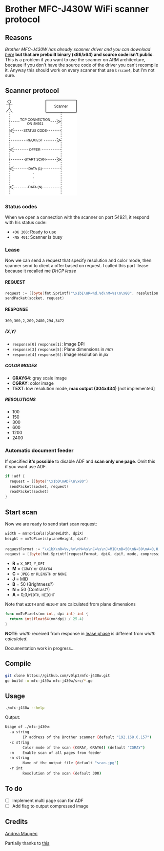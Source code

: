 # Brother MFC-J430W WiFi scanner protocol

## Reasons

_Brother MFC-J430W has already scanner driver and you can download [here](https://support.brother.com/g/b/downloadtop.aspx?c=it&lang=it&prod=mfcj430w_all)_ **but that are prebuilt binary (x86/x64) and source code isn't public**. This is a problem if you want to use the scanner on ARM architecture, because if you don't have the source code of the driver you can't recompile it. Anyway this should work on every scanner that use `brscan4`, but I'm not sure.

## Scanner protocol

![protocol](./docs/protocol.png)

### Status codes

When we open a connection with the scanner on port 54921, it respond with his status code:

- `+OK 200`: Ready to use
- `-NG 401`: Scanner is busy

### Lease

Now we can send a request that specify resolution and color mode, then scanner send to client a offer based on request.
I called this part `lease because it recalled me _DHCP lease_

#### REQUEST

```go
request := []byte(fmt.Sprintf("\x1bI\nR=%d,%d\nM=%s\n\x80", resolution, resolution, mode))
sendPacket(socket, request)
```

#### RESPONSE

`300,300,2,209,2480,294,3472`

##### (X,Y)

- `response[0]` `response[1]`: Image DPI
- `response[3]` `response[5]`: Plane dimensions in _mm_
- `response[4]` `response[6]`: Image resolution in _px_

##### COLOR MODES

- **GRAY64**: gray scale image
- **CGRAY**: color image
- **TEXT**: low resolution mode, **max output (304x434)** [not implemented]

##### RESOLUTIONS

- 100
- 150
- 300
- 600
- 1200
- 2400

### Automatic document feeder

If specified **it's possible** to disable ADF and **scan only one page**.
Omit this if you want use ADF.

```go
if !adf {
  request = []byte("\x1bD\nADF\n\x80")
  sendPacket(socket, request)
  readPacket(socket)
}
```

## Start scan

Now we are ready to send start scan request:

```go
width = mmToPixels(planeWidth, dpiX)
height = mmToPixels(planeHeight, dpiY)

requestFormat := "\x1bX\nR=%v,%v\nM=%s\nC=%s\nJ=MID\nB=50\nN=50\nA=0,0,%d,%d\n\x80"
request = []byte(fmt.Sprintf(requestFormat, dpiX, dpiY, mode, compression, width, height))
```

- **R** = `X_DPI`, `Y_DPI`
- **M** = `CGRAY` or `GRAY64`
- **C** = `JPEG` or `RLENGTH` or `NONE`
- **J** = MID
- **B** = 50 (Brightness?)
- **N** = 50 (Contrast?)
- **A** = 0,0,`WIDTH`, `HEIGHT`

Note that `WIDTH` and `HEIGHT` are calculated from plane dimensions

```go
func mmToPixels(mm int, dpi int) int {
  return int(float64(mm*dpi) / 25.4)
}
```

**NOTE**: _width_ received from response in [lease phase](#lease) is different from _width calculated_.

Documentation work in progress...

## Compile

```bash
git clone https://github.com/v0lp3/mfc-j430w.git
go build -o mfc-j430w mfc-j430w/src/*.go
```

## Usage

```bash
./mfc-j430w --help
```

Output:

```bash
Usage of ./mfc-j430w:
  -a string
        IP address of the Brother scanner (default "192.168.0.157")
  -c string
        Color mode of the scan (CGRAY, GRAY64) (default "CGRAY")
  -m    Enable scan of all pages from feeder
  -n string
        Name of the output file (default "scan.jpg")
  -r int
        Resolution of the scan (default 300)
```

## To do

- [ ] Implement multi page scan for ADF
- [ ] Add flag to output compressed image

## Credits

[Andrea Maugeri](https://github.com/v0lp3)

Partially thanks to [this](https://github.com/davidar/mfc7400c/)
